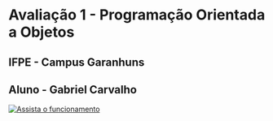 # Avaliação 1 - Programação Orientada a Objetos 
## IFPE - Campus Garanhuns
## Aluno - Gabriel Carvalho

[![Assista o funcionamento](https://i.imgur.com/vKb2F1B.png)](https://youtu.be/I8hQx9UUSuM)
